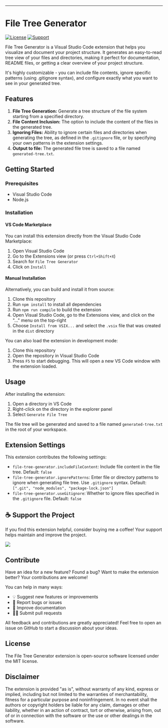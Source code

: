 ---

# File Tree Generator

[![License](https://img.shields.io/badge/License-MIT-blue.svg)](https://opensource.org/licenses/MIT) [![Support](https://img.shields.io/badge/☕-Buy_Me_A_Coffee-yellow.svg)](https://www.buymeacoffee.com/murbonas)

File Tree Generator is a Visual Studio Code extension that helps you visualize and document your project structure. It generates an easy-to-read tree view of your files and directories, making it perfect for documentation, README files, or getting a clear overview of your project structure.

It's highly customizable - you can include file contents, ignore specific patterns (using .gitignore syntax), and configure exactly what you want to see in your generated tree.

## Features

1. **File Tree Generation:** Generate a tree structure of the file system starting from a specified directory.
2. **File Content Inclusion:** The option to include the content of the files in the generated tree.
3. **Ignoring Files:** Ability to ignore certain files and directories when generating the tree, as defined in the `.gitignore` file, or by specifying your own patterns in the extension settings.
4. **Output to file:** The generated file tree is saved to a file named `generated-tree.txt`.

## Getting Started

### Prerequisites

- Visual Studio Code
- Node.js

### Installation

#### VS Code Marketplace

You can install this extension directly from the Visual Studio Code Marketplace:

1. Open Visual Studio Code
2. Go to the Extensions view (or press `Ctrl+Shift+X`)
3. Search for `File Tree Generator`
4. Click on `Install`

#### Manual Installation

Alternatively, you can build and install it from source:

1. Clone this repository
2. Run `npm install` to install all dependencies
3. Run `npm run compile` to build the extension
4. Open Visual Studio Code, go to the Extensions view, and click on the "..." menu on the top-right
5. Choose `Install from VSIX...` and select the `.vsix` file that was created in the `dist` directory

You can also load the extension in development mode:

1. Clone this repository
2. Open the repository in Visual Studio Code
3. Press `F5` to start debugging. This will open a new VS Code window with the extension loaded.

## Usage

After installing the extension:

1. Open a directory in VS Code
2. Right-click on the directory in the explorer panel
3. Select `Generate File Tree`

The file tree will be generated and saved to a file named `generated-tree.txt` in the root of your workspace.

## Extension Settings

This extension contributes the following settings:

- `file-tree-generator.includeFileContent`: Include file content in the file tree. Default: `false`
- `file-tree-generator.ignorePatterns`: Enter file or directory patterns to ignore when generating file tree. Use `.gitignore` syntax. Default: `[".git", "node_modules", "package-lock.json"]`
- `file-tree-generator.useGitignore`: Whether to ignore files specified in the `.gitignore` file. Default: `false`

## ☕ Support the Project

If you find this extension helpful, consider buying me a coffee! Your support helps maintain and improve the project.

<a href="https://www.buymeacoffee.com/murbonas"><img src="https://img.buymeacoffee.com/button-api/?text=Buy me a coffee&emoji=☕&slug=murbonas&button_colour=FFDD00&font_colour=000000&font_family=Cookie&outline_colour=000000&coffee_colour=ffffff" /></a>

## Contribute

Have an idea for a new feature? Found a bug? Want to make the extension better? Your contributions are welcome!

You can help in many ways:
- 💡 Suggest new features or improvements
- 🐛 Report bugs or issues
- 📝 Improve documentation
- 🧑‍💻 Submit pull requests

All feedback and contributions are greatly appreciated! Feel free to open an issue on GitHub to start a discussion about your ideas.

## License

The File Tree Generator extension is open-source software licensed under the MIT license.

## Disclaimer

The extension is provided "as is", without warranty of any kind, express or implied, including but not limited to the warranties of merchantability, fitness for a particular purpose and noninfringement. In no event shall the authors or copyright holders be liable for any claim, damages or other liability, whether in an action of contract, tort or otherwise, arising from, out of or in connection with the software or the use or other dealings in the software.